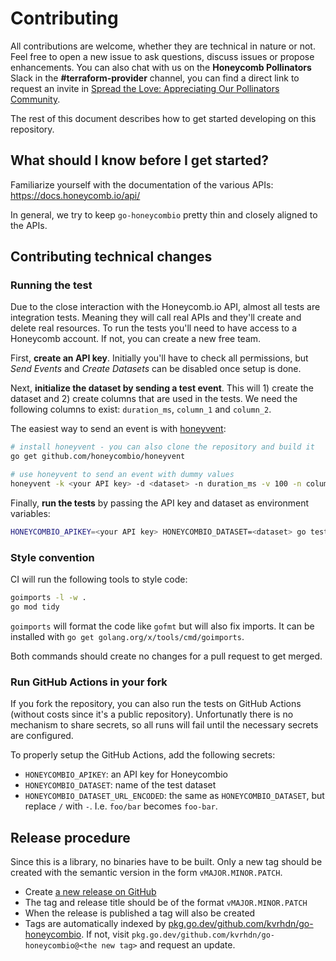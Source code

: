 # Contributing

All contributions are welcome, whether they are technical in nature or not. Feel free to open a new issue to ask questions, discuss issues or propose enhancements. You can also chat with us on the **Honeycomb Pollinators** Slack in the **#terraform-provider** channel, you can find a direct link to request an invite in [Spread the Love: Appreciating Our Pollinators Community](https://www.honeycomb.io/blog/spread-the-love-appreciating-our-pollinators-community/).

The rest of this document describes how to get started developing on this repository.

## What should I know before I get started?

Familiarize yourself with the documentation of the various APIs: https://docs.honeycomb.io/api/

In general, we try to keep `go-honeycombio` pretty thin and closely aligned to the APIs.

## Contributing technical changes

### Running the test

Due to the close interaction with the Honeycomb.io API, almost all tests are integration tests. Meaning they will call real APIs and they'll create and delete real resources. To run the tests you'll need to have access to a Honeycomb account. If not, you can create a new free team.

First, **create an API key**. Initially you'll have to check all permissions, but _Send Events_ and _Create Datasets_ can be disabled once setup is done.

Next, **initialize the dataset by sending a test event**. This will 1) create the dataset and 2) create columns that are used in the tests.  We need the following columns to exist: `duration_ms`, `column_1` and `column_2`.

The easiest way to send an event is with [honeyvent](https://github.com/honeycombio/honeyvent):

```sh
# install honeyvent - you can also clone the repository and build it
go get github.com/honeycombio/honeyvent

# use honeyvent to send an event with dummy values
honeyvent -k <your API key> -d <dataset> -n duration_ms -v 100 -n column_1 -v value_1 -n column_2 -v value_2
```

Finally, **run the tests** by passing the API key and dataset as environment variables:

```sh
HONEYCOMBIO_APIKEY=<your API key> HONEYCOMBIO_DATASET=<dataset> go test -v ./...
```

### Style convention

CI will run the following tools to style code:

```sh
goimports -l -w .
go mod tidy
```

`goimports` will format the code like `gofmt` but will also fix imports. It can be installed with `go get golang.org/x/tools/cmd/goimports`.

Both commands should create no changes for a pull request to get merged.

### Run GitHub Actions in your fork

If you fork the repository, you can also run the tests on GitHub Actions (without costs since it's a public repository). Unfortunatly there is no mechanism to share secrets, so all runs will fail until the necessary secrets are configured.

To properly setup the GitHub Actions, add the following secrets:

- `HONEYCOMBIO_APIKEY`: an API key for Honeycombio
- `HONEYCOMBIO_DATASET`: name of the test dataset
- `HONEYCOMBIO_DATASET_URL_ENCODED`: the same as `HONEYCOMBIO_DATASET`, but replace `/` with `-`. I.e. `foo/bar` becomes `foo-bar`.

## Release procedure

Since this is a library, no binaries have to be built. Only a new tag should be created with the semantic version in the form `vMAJOR.MINOR.PATCH`.

- Create [a new release on GitHub](https://github.com/kvrhdn/go-honeycombio/releases/new)
- The tag and release title should be of the format `vMAJOR.MINOR.PATCH`
- When the release is published a tag will also be created
- Tags are automatically indexed by [pkg.go.dev/github.com/kvrhdn/go-honeycombio](https://pkg.go.dev/github.com/kvrhdn/go-honeycombio). If not, visit `pkg.go.dev/github.com/kvrhdn/go-honeycombio@<the new tag>` and request an update.
